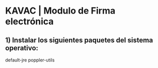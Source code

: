 # KAVAC | Modulo de Firma electrónica

## 1) Instalar los siguientes paquetes del sistema operativo:

default-jre
poppler-utils
